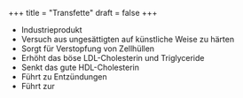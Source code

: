 +++
title = "Transfette"
draft = false
+++

-   Industrieprodukt
-   Versuch aus ungesättigten auf künstliche Weise zu härten
-   Sorgt für Verstopfung von Zellhüllen
-   Erhöht das böse LDL-Cholesterin und Triglyceride
-   Senkt das gute HDL-Cholesterin
-   Führt zu Entzündungen
-   Führt zur
